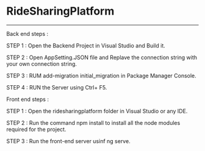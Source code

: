 # RideSharingPlatform
---------------------------------------------------------------------------------------------------------------------------------------------------------------------
Back end steps :

STEP 1 : Open the Backend Project in Visual Studio and Build it.

STEP 2 : Open AppSetting.JSON file and Replave the connection string with your own connection string.

STEP 3 : RUM add-migration initial_migration in Package Manager Console.

STEP 4 : RUN the Server using Ctrl+ F5.

Front end steps :

STEP 1 : Open the ridesharingplatform folder in Visual Studio or any IDE.

STEP 2 : Run the command npm install to install all the node modules required for the project.

STEP 3 : Run the front-end server usinf ng serve.
